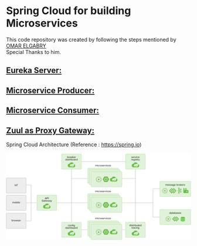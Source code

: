 # Spring Cloud for building Microservices
This code repository was created by following the steps mentioned by [OMAR ELGABRY](https://medium.com/omarelgabrys-blog/microservices-with-spring-boot-creating-our-microserivces-gateway-part-2-31f8aa6b215b)
<br>
Special Thanks to him.


## [Eureka Server:](ms-eureka-server/README.md#eureka-server) 
## [Microservice Producer:](ms-producer/README.md#microservice-producer)
## [Microservice Consumer:](ms-consumer/README.md#microservice-consumer)
## [Zuul as Proxy Gateway:](ms-zuul/README.md#zuul-proxy-gateway)

Spring Cloud Architecture (Reference : https://spring.io) <br/><br/>
![Spring Cloud Architecture](diagram-distributed-systems.svg)